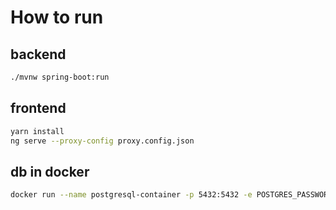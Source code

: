 # How to run
## backend
```bash
./mvnw spring-boot:run 
```

## frontend
```bash
yarn install
ng serve --proxy-config proxy.config.json
```

## db in docker
```bash
docker run --name postgresql-container -p 5432:5432 -e POSTGRES_PASSWORD=somePassword -d postgres

```
